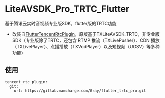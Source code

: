 # LiteAVSDK_Pro_TRTC_Flutter
 基于腾讯云实时音视频专业版SDK，flutter版的TRTC功能
  - 改装自[FlutterTencentRtcPlugin](https://github.com/JiangJuHong/FlutterTencentRtcPlugin)，原版基于TXLiteAVSDK_TRTC，非专业版SDK（专业版除了TRTC，还包含 RTMP 推流（TXLivePusher）、CDN 播放（TXLivePlayer）、点播播放（TXVodPlayer）以及短视频（UGSV）等多种功能）
  
## 使用
```
tencent_rtc_plugin:
  git:
    url: https://gitlab.mamcharge.com/Gray/flutter_trtc_pro.git
```
